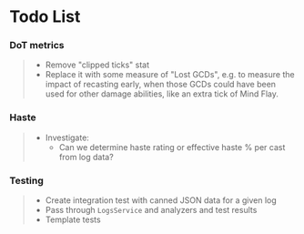 # Todo List

### DoT metrics
> - Remove "clipped ticks" stat
> - Replace it with some measure of "Lost GCDs", e.g. to measure the impact of recasting early, when those GCDs
  could have been used for other damage abilities, like an extra tick of Mind Flay.

### Haste
> - Investigate:
>   - Can we determine haste rating or effective haste % per cast from log data?

### Testing
> - Create integration test with canned JSON data for a given log
> - Pass through `LogsService` and analyzers and test results
> - Template tests 
